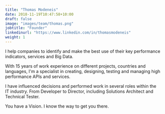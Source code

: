 ```yaml
---
title: "Thomas Modeneis"
date: 2018-11-19T10:47:58+10:00
draft: false
image: "images/team/thomas.png"
jobtitle: "Founder"
linkedinurl: "https://www.linkedin.com/in/thomasmodeneis"
weight: 1
---
```


I help companies to identify and make the best use of their key performance indicators, services and Big Data.

With 15 years of work experience on different projects, countries and languages, I'm a specialist in creating, designing, testing and managing high performance APIs and services.

I have influenced decisions and performed work in several roles within the IT industry. From Developer to Director, including Solutions Architect and Technical Tester.

You have a Vision. I know the way to get you there.

